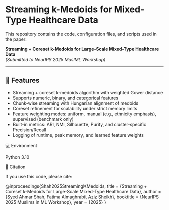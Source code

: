 # Streaming k-Medoids for Mixed-Type Healthcare Data

This repository contains the code, configuration files, and scripts used in the paper:

**Streaming + Coreset k-Medoids for Large-Scale Mixed-Type Healthcare Data**  
*(Submitted to NeurIPS 2025 MusIML Workshop)*

---

## 🔧 Features
- Streaming + coreset k-medoids algorithm with weighted Gower distance  
- Supports numeric, binary, and categorical features  
- Chunk-wise streaming with Hungarian alignment of medoids  
- Coreset refinement for scalability under strict memory limits  
- Feature weighting modes: uniform, manual (e.g., ethnicity emphasis), supervised (benchmark only)  
- Built-in metrics: ARI, NMI, Silhouette, Purity, and cluster-specific Precision/Recall  
- Logging of runtime, peak memory, and learned feature weights  


💻 Environment

Python 3.10


📄 Citation

If you use this code, please cite:

@inproceedings{Shah2025StreamingKMedoids,
  title     = {Streaming + Coreset k-Medoids for Large-Scale Mixed-Type Healthcare Data},
  author    = {Syed Ahmar Shah, Fatima Almaghrabi, Aziz Sheikh},
  booktitle = {NeurIPS 2025 Muslims in ML Workshop},
  year      = {2025}
}
